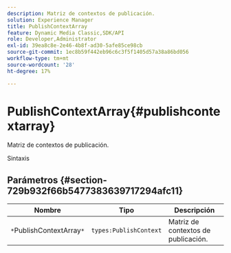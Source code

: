 ```yaml
---
description: Matriz de contextos de publicación.
solution: Experience Manager
title: PublishContextArray
feature: Dynamic Media Classic,SDK/API
role: Developer,Administrator
exl-id: 39ea8c8e-2e46-4b8f-ad30-5afe85ce98cb
source-git-commit: 1ec8b59f442eb96c6c3f5f1405d57a38a86bd056
workflow-type: tm+mt
source-wordcount: '28'
ht-degree: 17%

---
```


# PublishContextArray{#publishcontextarray}

Matriz de contextos de publicación.

Sintaxis

## Parámetros {#section-729b932f66b5477383639717294afc11}

| Nombre | Tipo | Descripción |
|---|---|---|
| `*`PublishContextArray`*` | `types:PublishContext` | Matriz de contextos de publicación. |
